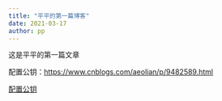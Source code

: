 ```yaml
---
title: "平平的第一篇博客"
date: 2021-03-17
author: pp
---
```


这是平平的第一篇文章

配置公钥：https://www.cnblogs.com/aeolian/p/9482589.html

[配置公钥](https://www.cnblogs.com/aeolian/p/9482589.html)

